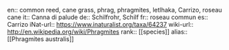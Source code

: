 

en:: common reed, cane grass, phrag, phragmites, letlhaka, Carrizo, roseau cane
it:: Canna di palude
de:: Schilfrohr, Schilf
fr:: roseau commun
es:: Carrizo
iNat-url:: https://www.inaturalist.org/taxa/64237
wiki-url:: http://en.wikipedia.org/wiki/Phragmites
rank:: [[species]]
alias:: [[Phragmites australis]]